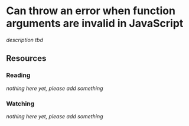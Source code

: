 # Can throw an error when function arguments are invalid in JavaScript
_description tbd_
## Resources
### Reading
_nothing here yet, please add something_
### Watching
_nothing here yet, please add something_
